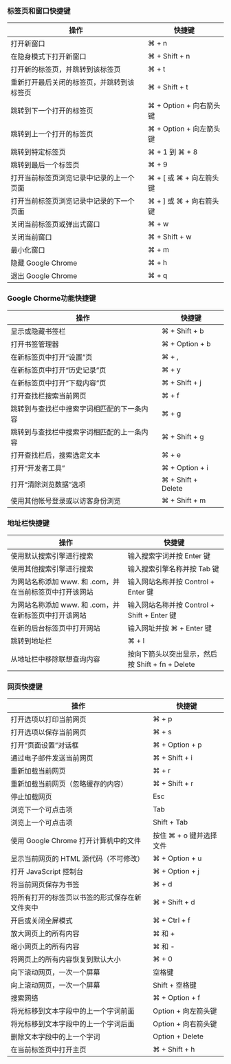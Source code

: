 ### 标签页和窗口快捷键
| 操作 | 快捷键 |
| -- | -- |
|打开新窗口	|⌘ + n|
|在隐身模式下打开新窗口|⌘ + Shift + n|
|打开新的标签页，并跳转到该标签页|⌘ + t|
|重新打开最后关闭的标签页，并跳转到该标签页|⌘ + Shift + t|
|跳转到下一个打开的标签页|⌘ + Option + 向右箭头键|
|跳转到上一个打开的标签页|⌘ + Option + 向左箭头键|
|跳转到特定标签页|⌘ + 1 到 ⌘ + 8|
|跳转到最后一个标签页|⌘ + 9|
|打开当前标签页浏览记录中记录的上一个页面|⌘ + [ 或 ⌘ + 向左箭头键|
|打开当前标签页浏览记录中记录的下一个页面|⌘ + ] 或 ⌘ + 向右箭头键|
|关闭当前标签页或弹出式窗口|⌘ + w|
|关闭当前窗口|⌘ + Shift + w|
|最小化窗口|⌘ + m|
|隐藏 Google Chrome|⌘ + h|
|退出 Google Chrome|⌘ + q|

### Google Chorme功能快捷键
|操作|快捷键|
| -- | -- |
|显示或隐藏书签栏|⌘ + Shift + b|
|打开书签管理器|⌘ + Option + b|
|在新标签页中打开“设置”页|⌘ + ,|
|在新标签页中打开“历史记录”页|⌘ + y|
|在新标签页中打开“下载内容”页|⌘ + Shift + j|
|打开查找栏搜索当前网页|⌘ + f|
|跳转到与查找栏中搜索字词相匹配的下一条内容|⌘ + g|
|跳转到与查找栏中搜索字词相匹配的上一条内容|⌘ + Shift + g|
|打开查找栏后，搜索选定文本|⌘ + e|
|打开“开发者工具”|⌘ + Option + i|
|打开“清除浏览数据”选项|⌘ + Shift + Delete|
|使用其他帐号登录或以访客身份浏览|⌘ + Shift + m|

### 地址栏快捷键
|操作|快捷键|
| -- | -- |
|使用默认搜索引擎进行搜索|输入搜索字词并按 Enter 键|
|使用其他搜索引擎进行搜索|输入搜索引擎名称并按 Tab 键|
|为网站名称添加 www. 和 .com，并在当前标签页中打开该网站|输入网站名称并按 Control + Enter 键|
|为网站名称添加 www. 和 .com，并在新标签页中打开该网站	|输入网站名称并按 Control + Shift + Enter 键|
|在新的后台标签页中打开网站|输入网址并按 ⌘ + Enter 键
|跳转到地址栏|⌘ + l|
|从地址栏中移除联想查询内容|按向下箭头以突出显示，然后按 Shift + fn + Delete|


### 网页快捷键
|操作|快捷键|
| -- | -- |
|打开选项以打印当前网页|⌘ + p|
|打开选项以保存当前网页|⌘ + s|
|打开“页面设置”对话框|⌘ + Option + p|
|通过电子邮件发送当前网页|⌘ + Shift + i|
|重新加载当前网页|⌘ + r|
|重新加载当前网页（忽略缓存的内容）|⌘ + Shift + r|
|停止加载网页|Esc|
|浏览下一个可点击项|Tab|
|浏览上一个可点击项|Shift + Tab|
|使用 Google Chrome 打开计算机中的文件|按住 ⌘ + o 键并选择文件|
|显示当前网页的 HTML 源代码（不可修改）|⌘ + Option + u|
|打开 JavaScript 控制台|⌘ + Option + j|
|将当前网页保存为书签|⌘ + d|
|将所有打开的标签页以书签的形式保存在新文件夹中|⌘ + Shift + d|
|开启或关闭全屏模式|⌘ + Ctrl + f|
|放大网页上的所有内容|⌘ 和 +|
|缩小网页上的所有内容|⌘ 和 -|
|将网页上的所有内容恢复到默认大小|⌘ + 0|
|向下滚动网页，一次一个屏幕|空格键|
|向上滚动网页，一次一个屏幕|Shift + 空格键|
|搜索网络|⌘ + Option + f|
|将光标移到文本字段中的上一个字词前面|Option + 向左箭头键|
|将光标移到文本字段中的上一个字词后面|Option + 向右箭头键|
|删除文本字段中的上一个字词|Option + Delete|
|在当前标签页中打开主页|⌘ + Shift + h|
